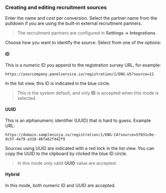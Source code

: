 ### Creating and editing recruitment sources

Enter the name and cost per conversion. Select the partner name from the pulldown if you are using the built-in external recruitment partners.

> The recruitment partners are configured in **Settings -> Integrations**.

Choose how you want to identify the source. Select from one of the options:

#### ID 
This is a numeric ID you append to the registration survey URL, for example:

```
https://yourcompany.panelservice.io/registration/1/ENG-US?source=12
```
In the list view, this ID is indicated in the blue circle.

> This is the system default, and only **ID** is accepted when this mode is selected.

#### UUID
This is an alphanumeric identifier (UUID) that is hard to guess. Example URL:

```
https://domain.sampleninja.io/registration/1/ENG-CA?source=5f031c0e-dc5f-4e79-a318-46fa62fd42f9
```

Sources using UUID are indicated with a red lock in the list view. You can copy the UUID to the clipboard by clicked the blue ID circle.

> In this mode only valid **UUID** value are accepted.

#### Hybrid
In this mode, both numeric ID and UUID are accepted.
